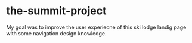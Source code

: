 # the-summit-project
My goal was to improve the user experiecne of this ski lodge landig page with some navigation design knowledge.
